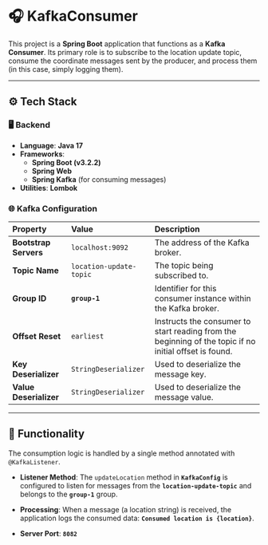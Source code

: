 # 🎧 KafkaConsumer

This project is a **Spring Boot** application that functions as a **Kafka Consumer**. Its primary role is to subscribe to the location update topic, consume the coordinate messages sent by the producer, and process them (in this case, simply logging them).

---

## ⚙️ **Tech Stack**

### 🖥️ **Backend**

* **Language**: **Java 17**
* **Frameworks**:
    * **Spring Boot (v3.2.2)**
    * **Spring Web**
    * **Spring Kafka** (for consuming messages)
* **Utilities**: **Lombok**

### 🌐 **Kafka Configuration**

| Property | Value | Description |
| :--- | :--- | :--- |
| **Bootstrap Servers** | `localhost:9092` | The address of the Kafka broker. |
| **Topic Name** | `location-update-topic` | The topic being subscribed to. |
| **Group ID** | **`group-1`** | Identifier for this consumer instance within the Kafka broker. |
| **Offset Reset** | `earliest` | Instructs the consumer to start reading from the beginning of the topic if no initial offset is found. |
| **Key Deserializer** | `StringDeserializer` | Used to deserialize the message key. |
| **Value Deserializer** | `StringDeserializer` | Used to deserialize the message value. |

---

## 📢 **Functionality**

The consumption logic is handled by a single method annotated with `@KafkaListener`.

* **Listener Method**: The `updateLocation` method in **`KafkaConfig`** is configured to listen for messages from the **`location-update-topic`** and belongs to the **`group-1`** group.
* **Processing**: When a message (a location string) is received, the application logs the consumed data: **`Consumed location is {location}`**.

* **Server Port**: **`8082`**
